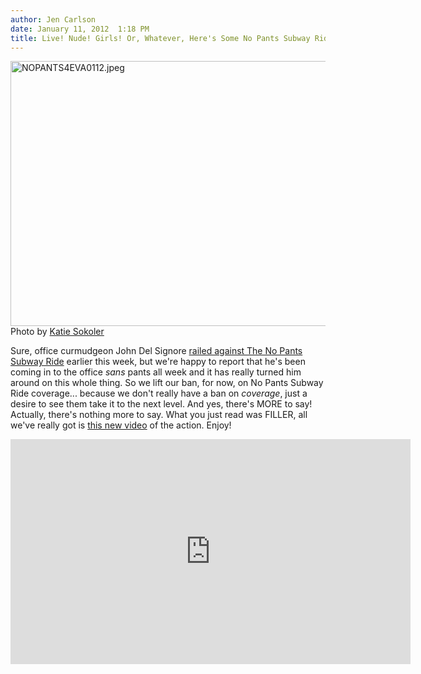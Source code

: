 ```yaml
---
author: Jen Carlson
date: January 11, 2012  1:18 PM
title: Live! Nude! Girls! Or, Whatever, Here's Some No Pants Subway Ride Video
---
```


<p><span class="mt-enclosure mt-enclosure-image" style="display: inline;"> <img alt="NOPANTS4EVA0112.jpeg" src="https://web.archive.org/web/20130611081149im_/http://gothamist.com/attachments/arts_jen/NOPANTS4EVA0112.jpeg" width="640" height="424" class="image-none"> </span><br>
<span class="photo_caption">Photo by <a href="https://web.archive.org/web/20130611081149/http://colormekatie.blogspot.com/">Katie Sokoler</a></span></p>

<p>Sure, office curmudgeon John Del Signore <a href="https://web.archive.org/web/20130611081149/http://gothamist.com/2012/01/09/no_more_no_pants_subway_ride_please.php">railed against The No Pants Subway Ride</a> earlier this week, but we&apos;re happy to report that he&apos;s been coming in to the office <em>sans</em> pants all week and it has really turned him around on this whole thing. So we lift our ban, for now, on No Pants Subway Ride coverage... because we don&apos;t really have a ban on <em>coverage</em>, just a desire to see them take it to the next level. And yes, there&apos;s MORE to say! Actually, there&apos;s nothing more to say. What you just read was FILLER, all we&apos;ve really got is <a href="https://web.archive.org/web/20130611081149/http://improveverywhere.com/2012/01/11/no-pants-subway-ride-2012">this new video</a> of the action. Enjoy!</p>

<p><iframe width="640" height="360" src="https://web.archive.org/web/20130611081149if_/http://www.youtube.com/embed/yF9FM6KqCu4" frameborder="0" allowfullscreen></iframe></p>